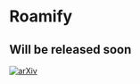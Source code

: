 # Roamify


## Will be released soon

[![arXiv](https://img.shields.io/badge/arXiv-2504.10489-b31b1b.svg)](https://arxiv.org/abs/2504.10489)
